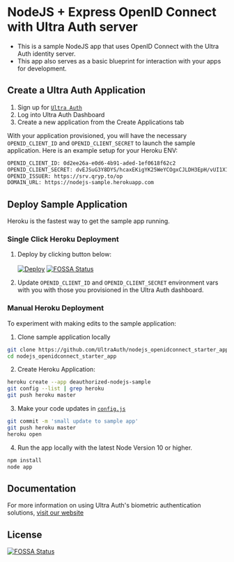 # NodeJS + Express OpenID Connect with Ultra Auth server

- This is a sample NodeJS app that uses OpenID Connect with the Ultra Auth identity server.
- This app also serves as a basic blueprint for interaction with your apps for development.  

## Create a Ultra Auth Application

1. Sign up for [`Ultra Auth`](https://www.ultraauth.com/users/sign_up)
2. Log into Ultra Auth Dashboard
3. Create a new application from the Create Applications tab

With your application provisioned, you will have the necessary `OPENID_CLIENT_ID` and `OPENID_CLIENT_SECRET` to launch the sample application. Here is an example setup for your Heroku ENV:

```sh
OPENID_CLIENT_ID: 0d2ee26a-e0d6-4b91-aded-1ef0618f62c2 
OPENID_CLIENT_SECRET: dvEJSuG3Y8DYS/hcaxEKigYK25WeYCOgxCJLDH3EpH/vUI1X1hzSErDlNfLID9aP  
OPENID_ISSUER: https://srv.qryp.to/op
DOMAIN_URL: https://nodejs-sample.herokuapp.com
```

## Deploy Sample Application

Heroku is the fastest way to get the sample app running.

### Single Click Heroku Deployment

1. Deploy by clicking button below:<br/><br/>[![Deploy](https://www.herokucdn.com/deploy/button.svg)](https://heroku.com/deploy?template=https://github.com/UltraAuth/nodejs_openidconnect_starter_app)
[![FOSSA Status](https://app.fossa.com/api/projects/git%2Bgithub.com%2Fultraauth%2Fnodejs_openidconnect_starter_app.svg?type=shield)](https://app.fossa.com/projects/git%2Bgithub.com%2Fultraauth%2Fnodejs_openidconnect_starter_app?ref=badge_shield)

2. Update `OPENID_CLIENT_ID` and `OPENID_CLIENT_SECRET` environment vars with you with those you provisioned in the Ultra Auth dashboard.

### Manual Heroku Deployment

To experiment with making edits to the sample application:

1. Clone sample application locally

```sh
git clone https://github.com/UltraAuth/nodejs_openidconnect_starter_app
cd nodejs_openidconnect_starter_app
```

2. Create Heroku Application:

```sh
heroku create --app deauthorized-nodejs-sample
git config --list | grep heroku
git push heroku master
```

3. Make your code updates in [`config.js`](https://github.com/UltraAuth/nodejs_openidconnect_starter_app/blob/master/config.js)

```sh
git commit -m 'small update to sample app'
git push heroku master
heroku open
```

4. Run the app locally with the latest Node Version 10 or higher.

```sh
npm install
node app
```

## Documentation

For more information on using Ultra Auth's biometric authentication solutions, [visit our website](https://www.ultraauth.com)


## License
[![FOSSA Status](https://app.fossa.com/api/projects/git%2Bgithub.com%2Fultraauth%2Fnodejs_openidconnect_starter_app.svg?type=large)](https://app.fossa.com/projects/git%2Bgithub.com%2Fultraauth%2Fnodejs_openidconnect_starter_app?ref=badge_large)